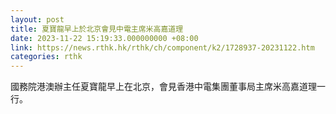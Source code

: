 ```yaml
---
layout: post
title: 夏寶龍早上於北京會見中電主席米高嘉道理
date: 2023-11-22 15:19:33.000000000 +08:00
link: https://news.rthk.hk/rthk/ch/component/k2/1728937-20231122.htm
categories: rthk
---
```


國務院港澳辦主任夏寶龍早上在北京，會見香港中電集團董事局主席米高嘉道理一行。
